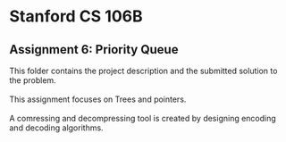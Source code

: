 # Stanford CS 106B
## Assignment 6: Priority Queue<br>
This folder contains the project description and the submitted solution to the problem.<br><br>
This assignment focuses on Trees and pointers.<br><br>
A comressing and decompressing tool is created by designing encoding and decoding algorithms.
